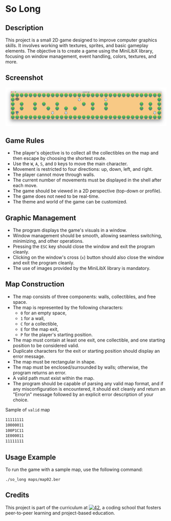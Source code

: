 # So Long

## Description

This project is a small 2D game designed to improve computer graphics skills. It involves working with textures, sprites, and basic gameplay elements. The objective is to create a game using the MiniLibX library, focusing on window management, event handling, colors, textures, and more.


## Screenshot
![map02 preview](./solong/public/map02.png)

## Game Rules

- The player's objective is to collect all the collectibles on the map and then escape by choosing the shortest route.
- Use the `W`, `A`, `S`, and `D` keys to move the main character.
- Movement is restricted to four directions: up, down, left, and right.
- The player cannot move through walls.
- The current number of movements must be displayed in the shell after each move.
- The game should be viewed in a 2D perspective (top-down or profile).
- The game does not need to be real-time.
- The theme and world of the game can be customized.

## Graphic Management

- The program displays the game's visuals in a window.
- Window management should be smooth, allowing seamless switching, minimizing, and other operations.
- Pressing the `ESC` key should close the window and exit the program cleanly.
- Clicking on the window's cross (`x`) button should also close the window and exit the program cleanly.
- The use of images provided by the MiniLibX library is mandatory.

## Map Construction

- The map consists of three components: walls, collectibles, and free space.
- The map is represented by the following characters:
  - `0` for an empty space,
  - `1` for a wall,
  - `C` for a collectible,
  - `E` for the map exit,
  - `P` for the player's starting position.
- The map must contain at least one exit, one collectible, and one starting position to be considered valid.
- Duplicate characters for the exit or starting position should display an error message.
- The map must be rectangular in shape.
- The map must be enclosed/surrounded by walls; otherwise, the program returns an error.
- A valid path must exist within the map.
- The program should be capable of parsing any valid map format, and if any misconfiguration is encountered, it should exit cleanly and return an "Error\n" message followed by an explicit error description of your choice.


Sample of `valid` map
``` bash
11111111
10000011
100P1C11
1E000011
11111111
```

## Usage Example

To run the game with a sample map, use the following command:

```
./so_long maps/map02.ber
```

<h2>Credits</h3>
This project is part of the curriculum at <a href="https://www.42heilbronn.de"><img src="https://upload.wikimedia.org/wikipedia/commons/thumb/8/8d/42_Logo.svg/1200px-42_Logo.svg.png" width="20" alt="42" /></a>, a coding school that fosters peer-to-peer learning and project-based education.


